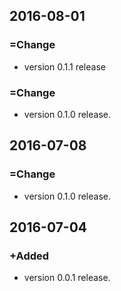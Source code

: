 ## 2016-08-01

### =Change
* version 0.1.1 release

### =Change
* version 0.1.0 release.


## 2016-07-08

### =Change
* version 0.1.0 release.


## 2016-07-04

### +Added
* version 0.0.1 release.
